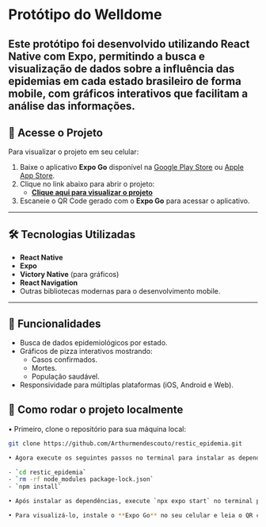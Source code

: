 #  Protótipo do Welldome

Este protótipo foi desenvolvido utilizando React Native com Expo, permitindo a busca e visualização de dados sobre a influência das epidemias em cada estado brasileiro de forma mobile, com gráficos interativos que facilitam a análise das informações.
---
 
## 📲 Acesse o Projeto

Para visualizar o projeto em seu celular:

1. Baixe o aplicativo **Expo Go** disponível na [Google Play Store](https://play.google.com/store/apps/details?id=host.exp.exponent) ou [Apple App Store](https://apps.apple.com/app/expo-go/id982107779).
2. Clique no link abaixo para abrir o projeto:
   - **[Clique aqui para visualizar o projeto](https://expo.dev/preview/update?message=restic_epidemia&updateRuntimeVersion=1.0.0&createdAt=2024-11-25T00%3A58%3A46.762Z&slug=exp&projectId=8f3115d5-4eec-47e8-806e-5c32e1593fd0&group=7477835c-3aa0-4c11-b3c0-7e65336b8315)**
3. Escaneie o QR Code gerado com o **Expo Go** para acessar o aplicativo.
 
---

## 🛠️ Tecnologias Utilizadas

- **React Native**
- **Expo**
- **Victory Native** (para gráficos)
- **React Navigation**
- Outras bibliotecas modernas para o desenvolvimento mobile.

---

## 🧩 Funcionalidades

- Busca de dados epidemiológicos por estado.
- Gráficos de pizza interativos mostrando:
  - Casos confirmados.
  - Mortes.
  - População saudável.
- Responsividade para múltiplas plataformas (iOS, Android e Web).

## 🚀 Como rodar o projeto localmente

• Primeiro, clone o repositório para sua máquina local:
   ```bash
  git clone https://github.com/Arthurmendescouto/restic_epidemia.git

• Agora execute os seguintes passos no terminal para instalar as dependências:

  - `cd restic_epidemia`
  - `rm -rf node_modules package-lock.json`
  - `npm install`

• Após instalar as dependências, execute `npx expo start` no terminal para rodar o projeto.

• Para visualizá-lo, instale o **Expo Go** no seu celular e leia o QR code que será gerado no terminal.
